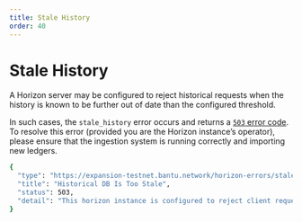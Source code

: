 ```yaml
---
title: Stale History
order: 40
---
```


# Stale History

A Horizon server may be configured to reject historical requests when the history is known to be further out of date than the configured threshold.

In such cases, the `stale_history` error occurs and returns a [`503` error code](https://developer.mozilla.org/en-US/docs/Web/HTTP/Status/503). To resolve this error \(provided you are the Horizon instance’s operator\), please ensure that the ingestion system is running correctly and importing new ledgers.

```bash
{
  "type": "https://expansion-testnet.bantu.network/horizon-errors/stale_history",
  "title": "Historical DB Is Too Stale",
  "status": 503,
  "detail": "This horizon instance is configured to reject client requests when it can determine that the history database is lagging too far behind the connected instance of stellar-core.  If you operate this server, please ensure that the ingestion system is properly running."
}
```


